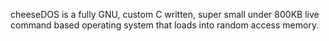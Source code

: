 cheeseDOS is a fully GNU, custom C written, super small under 800KB live command based operating system that loads into random access memory.
